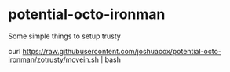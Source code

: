 potential-octo-ironman
======================

Some simple things to setup trusty

curl https://raw.githubusercontent.com/joshuacox/potential-octo-ironman/zotrusty/movein.sh | bash
